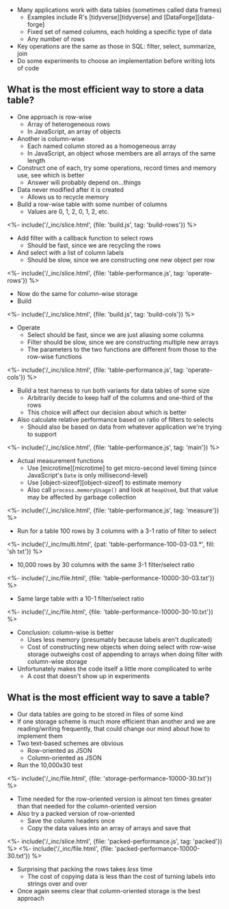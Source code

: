 ---
---

-   Many applications work with data tables (sometimes called <g key="data_frame">data frames</g>)
    -   Examples include R's [tidyverse][tidyverse] and [DataForge][data-forge]
    -   Fixed set of named columns, each holding a specific type of data
    -   Any number of rows
-   Key operations are the same as those in SQL: filter, select, summarize, join
-   Do some experiments to choose an implementation before writing lots of code

## What is the most efficient way to store a data table?

-   One approach is <g key="row_wise">row-wise</g>
    -   Array of <g key="heterogeneous">heterogeneous</g> rows
    -   In JavaScript, an array of objects
-   Another is <g key="column_wise">column-wise</g>
    -   Each named column stored as a <g key="homogeneous">homogeneous</g> array
    -   In JavaScript, an object whose members are all arrays of the same length
-   Construct one of each, try some operations, record times and memory use, see which is better
    -   Answer will probably depend on...things
-   Data never modified after it is created
    -   Allows us to recycle memory
-   Build a row-wise table with some number of columns
    -   Values are 0, 1, 2, 0, 1, 2, etc.

<%- include('/_inc/slice.html', {file: 'build.js', tag: 'build-rows'}) %>

-   Add filter with a callback function to select rows
    -   Should be fast, since we are recycling the rows
-   And select with a list of column labels
    -   Should be slow, since we are constructing one new object per row

<%- include('/_inc/slice.html', {file: 'table-performance.js', tag: 'operate-rows'}) %>

-   Now do the same for column-wise storage
-   Build

<%- include('/_inc/slice.html', {file: 'build.js', tag: 'build-cols'}) %>

-   Operate
    -   Select should be fast, since we are just aliasing some columns
    -   Filter should be slow, since we are constructing multiple new arrays
    -   The parameters to the two functions are different from those to the row-wise functions

<%- include('/_inc/slice.html', {file: 'table-performance.js', tag: 'operate-cols'}) %>

-   Build a <g key="test_harness">test harness</g> to run both variants for data tables of some size
    -   Arbitrarily decide to keep half of the columns and one-third of the rows
    -   This choice will affect our decision about which is better
-   Also calculate relative performance based on ratio of filters to selects
    -   Should also be based on data from whatever application we're trying to support

<%- include('/_inc/slice.html', {file: 'table-performance.js', tag: 'main'}) %>

-   Actual measurement functions
    -   Use [microtime][microtime] to get micro-second level timing (since JavaScript's `Date` is only millisecond-level)
    -   Use [object-sizeof][object-sizeof] to estimate memory
    -   Also call `process.memoryUsage()` and look at `heapUsed`, but that value may be affected by garbage collection

<%- include('/_inc/slice.html', {file: 'table-performance.js', tag: 'measure'}) %>

-   Run for a table 100 rows by 3 columns with a 3-1 ratio of filter to select

<%- include('/_inc/multi.html', {pat: 'table-performance-100-03-03.*', fill: 'sh txt'}) %>

-   10,000 rows by 30 columns with the same 3-1 filter/select ratio

<%- include('/_inc/file.html', {file: 'table-performance-10000-30-03.txt'}) %>

-   Same large table with a 10-1 filter/select ratio

<%- include('/_inc/file.html', {file: 'table-performance-10000-30-10.txt'}) %>

-   Conclusion: column-wise is better
    -   Uses less memory (presumably because labels aren't duplicated)
    -   Cost of constructing new objects when doing select with row-wise storage
        outweighs cost of appending to arrays when doing filter with column-wise storage
-   Unfortunately makes the code itself a little more complicated to write
    -   A cost that doesn't show up in experiments

## What is the most efficient way to save a table?

-   Our data tables are going to be stored in files of some kind
-   If one storage scheme is much more efficient than another and we are reading/writing frequently,
    that could change our mind about how to implement them
-   Two text-based schemes are obvious
    -   Row-oriented as JSON
    -   Column-oriented as JSON
-   Run the 10,000x30 test

<%- include('/_inc/file.html', {file: 'storage-performance-10000-30.txt'}) %>

-   Time needed for the row-oriented version is almost ten times greater than that needed for the column-oriented version
-   Also try a packed version of row-oriented
    -   Save the column headers once
    -   Copy the data values into an array of arrays and save that

<%- include('/_inc/slice.html', {file: 'packed-performance.js', tag: 'packed'}) %>
<%- include('/_inc/file.html', {file: 'packed-performance-10000-30.txt'}) %>

-   Surprising that packing the rows takes *less* time
    -   The cost of copying data is less than the cost of turning labels into strings over and over
-   Once again seems clear that column-oriented storage is the best approach
